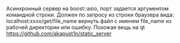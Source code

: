 Асинхронный сервер на boost::asio, порт задается аргументом командной строки. Должен по запросу из строки браузера вида: localhost:xxxx/get/file_name вернуть файл с именем file_name из рабочей директории или ошибку.
Похожая вещь на qt https://github.com/akapust1n/static_server
